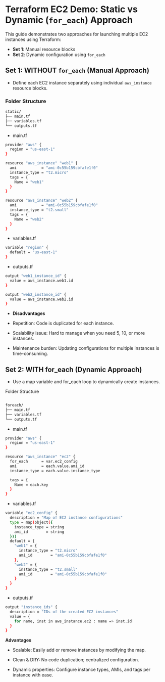 # Terraform EC2 Demo: Static vs Dynamic (`for_each`) Approach

This guide demonstrates two approaches for launching multiple EC2 instances using Terraform:

- **Set 1**: Manual resource blocks
- **Set 2**: Dynamic configuration using `for_each`



## Set 1: WITHOUT `for_each` (Manual Approach)
- Define each EC2 instance separately using individual `aws_instance` resource blocks.

### Folder Structure

```bash
static/
├── main.tf
├── variables.tf
└── outputs.tf
```


- main.tf

```bash
provider "aws" {
  region = "us-east-1"
}

resource "aws_instance" "web1" {
  ami           = "ami-0c55b159cbfafe1f0"
  instance_type = "t2.micro"
  tags = {
    Name = "web1"
  }
}

resource "aws_instance" "web2" {
  ami           = "ami-0c55b159cbfafe1f0"
  instance_type = "t2.small"
  tags = {
    Name = "web2"
  }
}
```
- variables.tf

```bash
variable "region" {
  default = "us-east-1"
}
```
- outputs.tf

```bash
output "web1_instance_id" {
  value = aws_instance.web1.id
}

output "web2_instance_id" {
  value = aws_instance.web2.id
}

```
- **Disadvantages**
- Repetition: Code is duplicated for each instance.

- Scalability issue: Hard to manage when you need 5, 10, or more instances.

- Maintenance burden: Updating configurations for multiple instances is time-consuming.

## Set 2: WITH for_each (Dynamic Approach)

- Use a map variable and for_each loop to dynamically create instances.

Folder Structure

```bash

foreach/
├── main.tf
├── variables.tf
└── outputs.tf
```
- main.tf

```bash
provider "aws" {
  region = "us-east-1"
}

resource "aws_instance" "ec2" {
  for_each      = var.ec2_config
  ami           = each.value.ami_id
  instance_type = each.value.instance_type

  tags = {
    Name = each.key
  }
}
```
- variables.tf
```bash
variable "ec2_config" {
  description = "Map of EC2 instance configurations"
  type = map(object({
    instance_type = string
    ami_id        = string
  }))
  default = {
    "web1" = {
      instance_type = "t2.micro"
      ami_id        = "ami-0c55b159cbfafe1f0"
    },
    "web2" = {
      instance_type = "t2.small"
      ami_id        = "ami-0c55b159cbfafe1f0"
    }
  }
}
```
- outputs.tf

```bash
output "instance_ids" {
  description = "IDs of the created EC2 instances"
  value = {
    for name, inst in aws_instance.ec2 : name => inst.id
  }
}
```
**Advantages**

- Scalable: Easily add or remove instances by modifying the map.

- Clean & DRY: No code duplication; centralized configuration.

- Dynamic properties: Configure instance types, AMIs, and tags per instance with ease.
